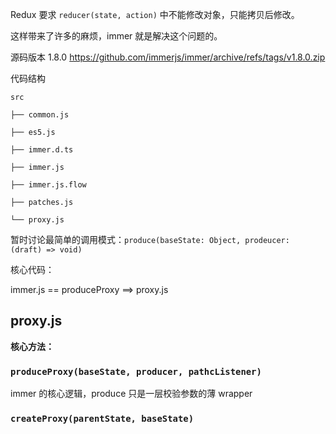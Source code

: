 Redux 要求 `reducer(state, action)`  中不能修改对象，只能拷贝后修改。

这样带来了许多的麻烦，immer 就是解决这个问题的。



源码版本 1.8.0 https://github.com/immerjs/immer/archive/refs/tags/v1.8.0.zip

代码结构

```
src

├── common.js

├── es5.js

├── immer.d.ts

├── immer.js

├── immer.js.flow

├── patches.js

└── proxy.js
```





暂时讨论最简单的调用模式：`produce(baseState: Object, prodeucer: (draft) => void)`

核心代码：

immer.js == produceProxy ==> proxy.js



## proxy.js

**核心方法：**

### `produceProxy(baseState, producer, pathcListener)`

immer 的核心逻辑，produce 只是一层校验参数的薄 wrapper



### `createProxy(parentState, baseState)`